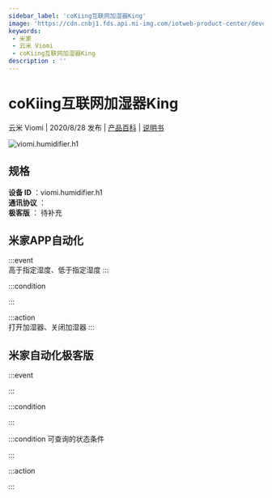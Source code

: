 ```yaml
---
sidebar_label: 'coKiing互联网加湿器King'
image: 'https://cdn.cnbj1.fds.api.mi-img.com/iotweb-product-center/developer_1594023084452t8cogz80.png?GalaxyAccessKeyId=AKVGLQWBOVIRQ3XLEW&Expires=9223372036854775807&Signature=lkGT3fFTruKGTByC9SNE7Tz8dWk='
keywords: 
 - 米家
 - 云米 Viomi
 - coKiing互联网加湿器King
description : ''
---
```

# coKiing互联网加湿器King

云米 Viomi | 2020/8/28 发布 | [产品百科](https://home.mi.com/webapp/content/baike/product/index.html?model=viomi.humidifier.h1/) | [说明书](https://home.mi.com/views/introduction.html?model=viomi.humidifier.h1&region=cn)

![viomi.humidifier.h1](https://cdn.cnbj1.fds.api.mi-img.com/iotweb-product-center/developer_1594023084452t8cogz80.png?GalaxyAccessKeyId=AKVGLQWBOVIRQ3XLEW&Expires=9223372036854775807&Signature=lkGT3fFTruKGTByC9SNE7Tz8dWk=)

## 规格  
> 
**设备 ID** ：viomi.humidifier.h1  
**通讯协议** ：  
**极客版**  ： 待补充 


## 米家APP自动化  

:::event  
高于指定湿度、低于指定湿度
:::

:::condition  

:::

:::action   
打开加湿器、关闭加湿器
:::

## 米家自动化极客版  

:::event  

:::

:::condition  

:::

:::condition 可查询的状态条件  

:::

:::action  

:::

        
